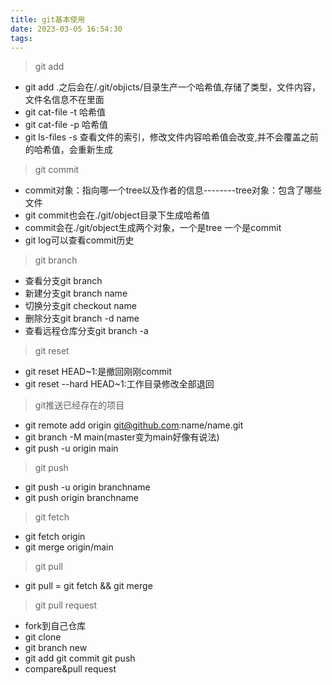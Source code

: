 ```yaml
---
title: git基本使用
date: 2023-03-05 16:54:30
tags:
---
```


> git add

* git add .之后会在/.git/objicts/目录生产一个哈希值,存储了类型，文件内容，文件名信息不在里面
* git cat-file -t 哈希值 
* git cat-file -p 哈希值
* git ls-files -s 查看文件的索引，修改文件内容哈希值会改变,并不会覆盖之前的哈希值，会重新生成

> git commit

* commit对象：指向哪一个tree以及作者的信息--------tree对象：包含了哪些文件
* git commit也会在./git/object目录下生成哈希值
* commit会在./git/object生成两个对象，一个是tree 一个是commit
* git log可以查看commit历史

> git branch

* 查看分支git branch
* 新建分支git branch name
* 切换分支git checkout name
* 删除分支git branch -d name 
* 查看远程仓库分支git branch -a

> git reset

* git reset HEAD~1:是撤回刚刚commit
* git reset --hard HEAD~1:工作目录修改全部退回

> git推送已经存在的项目

* git remote add origin git@github.com:name/name.git
* git branch -M main(master变为main好像有说法)
* git push -u origin main

> git push

* git push -u origin branchname
* git push origin branchname

> git fetch

* git fetch origin
* git merge origin/main

> git pull 

* git pull = git fetch && git merge


> git pull request

* fork到自己仓库
* git clone
* git branch new
* git add git commit git push
* compare&pull request 



